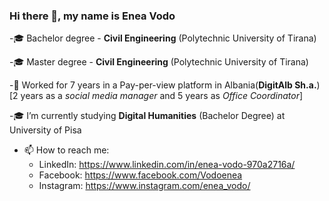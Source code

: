 ### Hi there 👋, my name is Enea Vodo

-🎓 Bachelor degree - <b>Civil Engineering</b> (Polytechnic University of Tirana)

-🎓 Master degree - <b>Civil Engineering</b> (Polytechnic University of Tirana)

-🔭 Worked for 7 years in a Pay-per-view platform in Albania(<b>DigitAlb Sh.a.</b>)[2 years as a <i>social media manager</i> and 5 years as <i>Office Coordinator</i>]

-🎓 I’m currently studying <b>Digital Humanities</b> (Bachelor Degree) at University of Pisa

- 📫 How to reach me: 
  - LinkedIn: https://www.linkedin.com/in/enea-vodo-970a2716a/
  - Facebook: https://www.facebook.com/Vodoenea
  - Instagram: https://www.instagram.com/enea_vodo/


<!--
**eneavodo/eneavodo** is a ✨ _special_ ✨ repository because its `README.md` (this file) appears on your GitHub profile.

Here are some ideas to get you started:

- 🔭 I’m currently working on ...
- 🌱 I’m currently learning ...
- 👯 I’m looking to collaborate on ...
- 🤔 I’m looking for help with ...
- 💬 Ask me about ...
- 📫 How to reach me: ...
- 😄 Pronouns: ...
- ⚡ Fun fact: ...
-->

